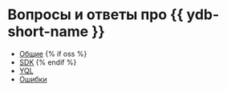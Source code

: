 # Вопросы и ответы про {{ ydb-short-name }}

* [Общие](../common.md)
{% if oss %}
* [SDK](../sdk.md)
{% endif %}
* [YQL](../yql.md)
* [Ошибки](../errors.md)



